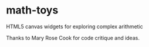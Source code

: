 # math-toys
HTML5 canvas widgets for exploring complex arithmetic

Thanks to Mary Rose Cook for code critique and ideas.
